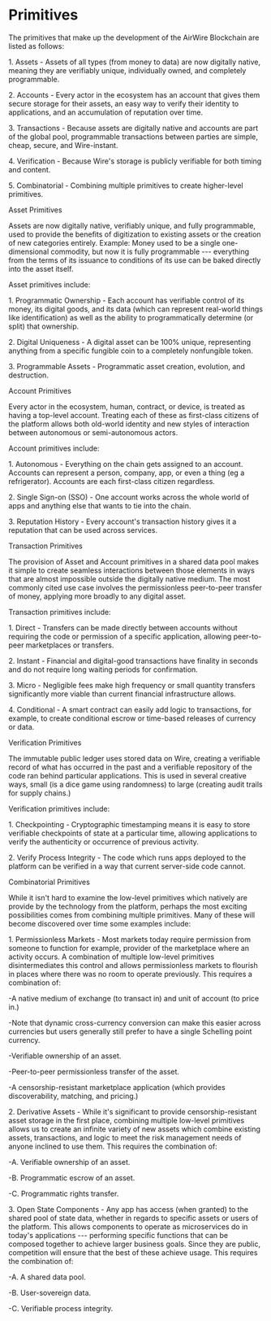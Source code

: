 Primitives
==========

The primitives that make up the development of the AirWire Blockchain are listed as follows:

1\.  Assets - Assets of all types (from money to data) are now digitally native, meaning they are verifiably unique, individually owned, and completely programmable.

2\.  Accounts - Every actor in the ecosystem has an account that gives them secure storage for their assets, an easy way to verify their identity to applications, and an accumulation of reputation over time.

3\.  Transactions - Because assets are digitally native and accounts are part of the global pool, programmable transactions between parties are simple, cheap, secure, and Wire-instant.

4\.  Verification - Because Wire's storage is publicly verifiable for both timing and content.

5\.  Combinatorial - Combining multiple primitives to create higher-level primitives.

Asset Primitives

Assets are now digitally native, verifiably unique, and fully programmable, used to provide the benefits of digitization to existing assets or the creation of new categories entirely. Example: Money used to be a single one-dimensional commodity, but now it is fully programmable --- everything from the terms of its issuance to conditions of its use can be baked directly into the asset itself.

Asset primitives include:

1\.  Programmatic Ownership - Each account has verifiable control of its money, its digital goods, and its data (which can represent real-world things like identification) as well as the ability to programmatically determine (or split) that ownership.

2\.  Digital Uniqueness - A digital asset can be 100% unique, representing anything from a specific fungible coin to a completely nonfungible token.

3\.  Programmable Assets - Programmatic asset creation, evolution, and destruction.

Account Primitives

Every actor in the ecosystem, human, contract, or device, is treated as having a top-level account. Treating each of these as first-class citizens of the platform allows both old-world identity and new styles of interaction between autonomous or semi-autonomous actors.  

Account primitives include:

1\.  Autonomous - Everything on the chain gets assigned to an account. Accounts can represent a person, company, app, or even a thing (eg a refrigerator).  Accounts are each first-class citizen regardless.

2\.  Single Sign-on (SSO) - One account works across the whole world of apps and anything else that wants to tie into the chain.

3\.  Reputation History - Every account's transaction history gives it a reputation that can be used across services.

Transaction Primitives

The provision of Asset and Account primitives in a shared data pool makes it simple to create seamless interactions between those elements in ways that are almost impossible outside the digitally native medium. The most commonly cited use case involves the permissionless peer-to-peer transfer of money, applying more broadly to any digital asset.

Transaction primitives include:

1\.  Direct - Transfers can be made directly between accounts without requiring the code or permission of a specific application, allowing peer-to-peer marketplaces or transfers.

2\.  Instant - Financial and digital-good transactions have finality in seconds and do not require long waiting periods for confirmation.

3\.  Micro - Negligible fees make high frequency or small quantity transfers significantly more viable than current financial infrastructure allows.

4\.  Conditional - A smart contract can easily add logic to transactions, for example, to create conditional escrow or time-based releases of currency or data.

Verification Primitives

The immutable public ledger uses stored data on Wire, creating a verifiable record of what has occurred in the past and a verifiable repository of the code ran behind particular applications. This is used in several creative ways, small (is a dice game using randomness) to large (creating audit trails for supply chains.)

Verification primitives include:

1\.  Checkpointing - Cryptographic timestamping means it is easy to store verifiable checkpoints of state at a particular time, allowing applications to verify the authenticity or occurrence of previous activity.

2\.  Verify Process Integrity - The code which runs apps deployed to the platform can be verified in a way that current server-side code cannot.

Combinatorial Primitives

While it isn't hard to examine the low-level primitives which natively are provide by the technology from the platform, perhaps the most exciting possibilities comes from combining multiple primitives. Many of these will become discovered over time some examples include:

1\.  Permissionless Markets - Most markets today require permission from someone to function for example, provider of the marketplace where an activity occurs. A combination of multiple low-level primitives disintermediates this control and allows permissionless markets to flourish in places where there was no room to operate previously. This requires a combination of: 

-A native medium of exchange (to transact in) and unit of account (to price in.)

-Note that dynamic cross-currency conversion can make this easier across currencies but users generally still prefer to have a single Schelling point currency.

-Verifiable ownership of an asset.

-Peer-to-peer permissionless transfer of the asset.

-A censorship-resistant marketplace application (which provides discoverability, matching, and pricing.)

2\.  Derivative Assets - While it's significant to provide censorship-resistant asset storage in the first place, combining multiple low-level primitives allows us to create an infinite variety of new assets which combine existing assets, transactions, and logic to meet the risk management needs of anyone inclined to use them. This requires the combination of:

-A.  Verifiable ownership of an asset.

-B.  Programmatic escrow of an asset.

-C.  Programmatic rights transfer.

3\.  Open State Components - Any app has access (when granted) to the shared pool of state data, whether in regards to specific assets or users of the platform. This allows components to operate as microservices do in today's applications --- performing specific functions that can be composed together to achieve larger business goals. Since they are public, competition will ensure that the best of these achieve usage. This requires the combination of:

-A.  A shared data pool.

-B.  User-sovereign data.

-C.  Verifiable process integrity.
